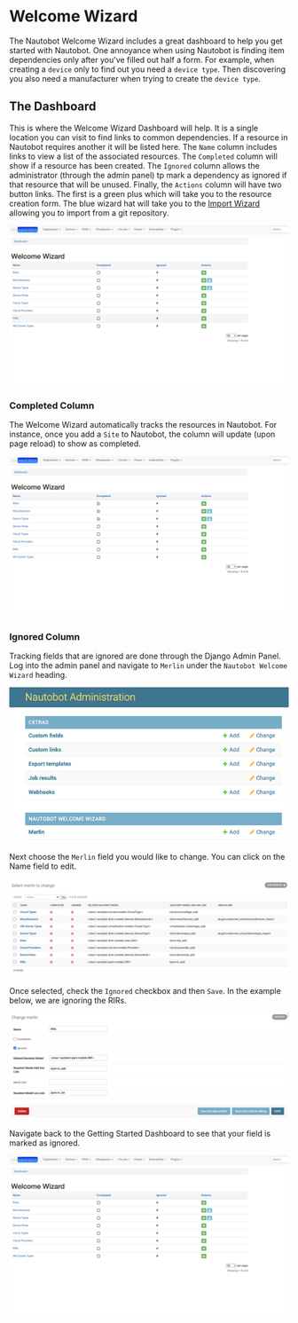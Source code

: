 # Welcome Wizard

The Nautobot Welcome Wizard includes a great dashboard to help you get started with Nautobot. One annoyance when using Nautobot is finding item dependencies only after you've filled out half a form. For example, when creating a `device` only to find out you need a `device type`. Then discovering you also need a manufacturer when trying to create the `device type`.

## The Dashboard

This is where the Welcome Wizard Dashboard will help. It is a single location you can visit to find links to common dependencies. If a resource in Nautobot requires another it will be listed here. The `Name` column includes links to view a list of the associated resources. The `Completed` column will show if a resource has been created. The `Ignored` column allows the administrator (through the admin panel) tp mark a dependency as ignored if that resource that will be unused. Finally, the `Actions` column will have two button links. The first is a green plus which will take you to the resource creation form. The blue wizard hat will take you to the [Import Wizard](import_wizard.md) allowing you to import from a git repository.

![Welcome Wizard](./img/welcome_wizard.png)

### Completed Column

The Welcome Wizard automatically tracks the resources in Nautobot. For instance, once you add a `Site` to Nautobot,
the column will update (upon page reload) to show as completed.

![Dashboard with Completions](./img/dashboard_with_completions.png)

### Ignored Column

Tracking fields that are ignored are done through the Django Admin Panel. Log into the admin panel and navigate to `Merlin` under the `Nautobot Welcome Wizard` heading.

![Navigate to Merlin](./img/Merlin_admin_navigation.png)

Next choose the `Merlin` field you would like to change. You can click on the Name field to edit.

![Select Merlin Field](./img/merlin_admin_selection.png)

Once selected, check the `Ignored` checkbox and then `Save`. In the example below, we are ignoring the RIRs.

![Ignored Field](./img/merlin_admin_ignored.png)

Navigate back to the Getting Started Dashboard to see that your field is marked as ignored.

![Ignored Dashboard](./img/dashboard_with_ignored.png)
